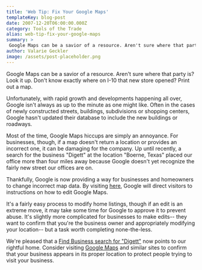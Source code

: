 ```yaml
---
title: 'Web Tip: Fix Your Google Maps'
templateKey: blog-post
date: 2007-12-20T06:00:00.000Z
category: Tools of the Trade
alias: web-tip-fix-your-google-maps
summary: > 
 Google Maps can be a savior of a resource. Aren't sure where that party is? Look it up. Don't know exactly where on I-10 that new store opened? Print out a map.
author: Valarie Geckler
image: /assets/post-placeholder.png
---
```


Google Maps can be a savior of a resource. Aren't sure where that party is? Look it up. Don't know exactly where on I-10 that new store opened? Print out a map.

Unfortunately, with rapid growth and developments happening all over, Google isn't always as up to the minute as one might like. Often in the cases of newly constructed streets, buildings, subdivisions or shopping centers, Google hasn't updated their database to include the new buildings or roadways.

Most of the time, Google Maps hiccups are simply an annoyance. For businesses, though, if a map doesn't return a location or provides an incorrect one, it can be damaging for the company. Up until recently, a search for the business "Digett" at the location "Boerne, Texas" placed our office more than four miles away because Google doesn't yet recognize the fairly new street our offices are on.

Thankfully, Google is now providing a way for businesses and homeowners to change incorrect map data. By visiting [here](http://maps.google.com/help/maps/edit/promo.html), Google will direct visitors to instructions on how to edit Google Maps.

It's a fairly easy process to modify home listings, though if an edit is an extreme move, it may take some time for Google to approve it to prevent abuse. It's slightly more complicated for businesses to make edits-- they want to confirm that you're the business owner and appropriately modifying your location-- but a task worth completing none-the-less.

We're pleased that a [Find Business search for "Digett"](http://www.google.com/search?q=digett+boerne&ie=utf-8&oe=utf-8&aq=t&rls=org.mozilla:en-US:official&client=firefox-a) now points to our rightful home. Consider visiting [Google Maps](http://maps.google.com/) and similar sites to confirm that your business appears in its proper location to protect people trying to visit your business.